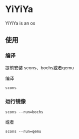 # YiYiYa
YiYiYa is an os

## 使用

### 编译
提前安装 scons、bochs或者qemu 

编译

```
scons
```

### 运行镜像

```
scons --run=bochs
```
或者
```
scons --run=qemu
```
